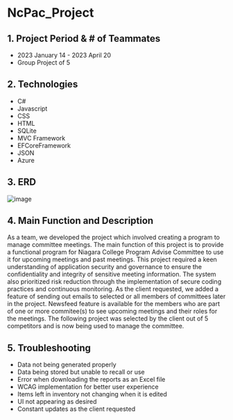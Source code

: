 # NcPac_Project

## 1. Project Period & # of Teammates
- 2023 January 14 - 2023 April 20
- Group Project of 5
  
## 2. Technologies
- C#
- Javascript
- CSS
- HTML
- SQLite
- MVC Framework
- EFCoreFramework
- JSON
- Azure
  
## 3. ERD
![image](https://github.com/kalex79126/NcPac_Project/assets/122379584/0b3ba0ec-faf3-4262-bd67-1b3f10d76dee)

   
     
## 4. Main Function and Description
As a team, we developed the project which involved creating a program to manage committee meetings. The main function of this project is to provide a functional program for Niagara College Program Advise Committee to use it for upcoming meetings and past meetings. This project required a keen understanding of application security and governance to ensure the confidentiality and integrity of sensitive meeting information. The system also prioritized risk reduction through the implementation of secure coding practices and continuous monitoring.
As the client requested, we added a feature of sending out emails to selected or all members of committees later in the project. Newsfeed feature is available for the members who are part of one or more commitee(s) to see upcoming meetings and their roles for the meetings. The following project was selected by the client out of 5 competitors and is now being used to manage the committee.
   
## 5. Troubleshooting
- Data not being generated properly
- Data being stored but unable to recall or use
- Error when downloading the reports as an Excel file
- WCAG implementation for better user experience
- Items left in inventory not changing when it is edited
- UI not appearing as desired
- Constant updates as the client requested
